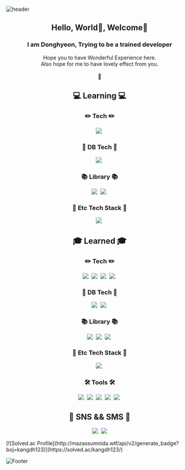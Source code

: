 
![header](https://capsule-render.vercel.app/api?type=waving&color=0:EEFF00,100:a82da8&height=130&section=header&text=👋Dear🌲%20there🌲,%20Deer🦌%20here🌲%20hears🌲%20you👋&animation=twinkling&fontColor=964B00&fontSize=25)

<h2 align="center"> Hello, World👋, Welcome🤗</h2>
<h3 align="center">I am Donghyeon, Trying to be a trained developer</h3>
<p align="center">
  Hope you to have Wonderful Experience here.<br/>
  Also hope for me to have lovely effect from you.<br/><br/>
  🐳
</p>
<h2 align="center">💻 Learning 💻</h2>
<h3 align="center">✏️ Tech ✏️</h3>
<p align="center">
  <img src="https://img.shields.io/badge/Java-ff6412?style=flat&logo=java&logoColor=white">&nbsp
</p> 

<h3 align="center">📁 DB Tech 📁</h3>
<p align="center">
<img src="https://img.shields.io/badge/MongoDB-3766AB?style=flat&logo=mongodb&logoColor=white"/></a>&nbsp
</p>
<h3 align="center">📚 Library 📚</h3>
<p align="center">
  <img src="https://img.shields.io/badge/Spring-6DB33F?style=flat&logo=Spring&logoColor=white"/></a>&nbsp
<img src="https://img.shields.io/badge/Spring Boot-092E20?style=flat&logo=Spring Boot&logoColor=white"/></a>&nbsp
</p>
<h3 align="center">📎 Etc Tech Stack 📎</h3>
<p align="center">
  <img src="https://img.shields.io/badge/Docker-DB3552?style=flat&logo=Docker&logoColor=white"/></a>&nbsp
</p>

<h2 align="center">🎓 Learned 🎓</h2>
<h3 align="center">✏️ Tech ✏️</h3>
<p align="center">
  <img src="https://img.shields.io/badge/ES6-ff0000?style=flat&logo=javascript&logoColor=white"/></a>&nbsp 
  <img src="https://img.shields.io/badge/Python-ffb13b?style=flat&logo=python&logoColor=white"/></a>&nbsp 
  <img src="https://img.shields.io/badge/css-64ff64?style=flat&logo=css3&logoColor=white"/></a>&nbsp
  <img src="https://img.shields.io/badge/HTML-8b00ff?style=flat&logo=html5&logoColor=white"/></a>&nbsp
</p>
<h3 align="center">📁 DB Tech 📁</h3>
<p align="center">
  <img src="https://img.shields.io/badge/MySql-E6B91E?style=flat&logo=MySql&logoColor=white"/></a>&nbsp
  <img src="https://img.shields.io/badge/Maria-00599C?style=flat&logo=mariadb&logoColor=white"/></a>&nbsp
</p>  

<h3 align="center">📚 Library 📚</h3>
<p align="center">
  <img src="https://img.shields.io/badge/React-E6B91E?style=flat&logo=React&logoColor=white"/></a>&nbsp
<img src="https://img.shields.io/badge/Django-092E20?style=flat&logo=Django&logoColor=white"/></a>&nbsp
<img src="https://img.shields.io/badge/Flask-000000?style=flat&logo=Flask&logoColor=white"/></a>&nbsp
</p>
<h3 align="center">📎 Etc Tech Stack 📎</h3>
<p align="center">
  <img src="https://img.shields.io/badge/AffinityPhoto-7E4DD2?style=flat&logo=AffinityPhoto&logoColor=white"/></a>&nbsp
</P>
<h3 align="center">🛠 Tools 🛠</h3>
<p align="center">
  <img src="https://img.shields.io/badge/Visual Studio Code-DB3552?style=flat-square&logo=visualstudiocode&logoColor=white"/></a>&nbsp
  <img src="https://img.shields.io/badge/visual studio IDE-ff64ff?style=flat&logo=visualstudio&logoColor=white"/></a>&nbsp
  <img src="https://img.shields.io/badge/Git-F05032?style=flat&logo=Git&logoColor=white"/></a>&nbsp
  <img src="https://img.shields.io/badge/GitHub-333664?style=flat&logo=GitHub&logoColor=white"/></a>&nbsp
  <img src="https://img.shields.io/badge/AWS-232F3E?style=AWS&logo=Amazon AWS&logoColor=white"/></a>&nbsp
</p>


<h2 align="center"> 🏁 SNS && SMS 🏁 </h2>
<p align="center">
  <a href="https://www.instagram.com/tom_hyeon/"><img src="https://img.shields.io/badge/Instagram-E4405F?style=flat&logo=Instagram&logoColor=white&link=https://www.instagram.com/tom_hyeon/"/></a>&nbsp
  <a href="mailto:kangdh208@gmail.com"><img src="https://img.shields.io/badge/Gmail-d14836?style=flat&logo=Gmail&logoColor=white&link=kangdh208@gmail.com"/></a>
</p>
[![Solved.ac Profile](http://mazassumnida.wtf/api/v2/generate_badge?boj=kangdh123)](https://solved.ac/kangdh123/)

![Footer](https://capsule-render.vercel.app/api?type=waving&color=0:a82da8,100:EEFF00&height=90&section=footer)

